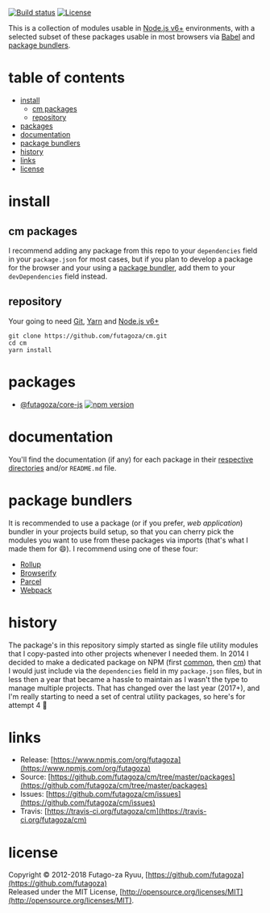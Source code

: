 [![Build status](https://img.shields.io/travis/futagoza/cm.svg)](https://travis-ci.org/futagoza/cm)
[![License](https://img.shields.io/badge/license-mit-blue.svg)](https://opensource.org/licenses/MIT)

This is a collection of modules usable in [Node.js v6+](https://nodejs.org/en/blog/release/v6.0.0/) environments, with a selected subset of these packages usable in most browsers via [Babel](https://babeljs.io/) and [package bundlers](#package-bundlers). 

# table of contents

- [install](#install)
  * [cm packages](#cm-packages)
  * [repository](#repository)
- [packages](#packages)
- [documentation](#documentation)
- [package bundlers](#package-bundlers)
- [history](#history)
- [links](#links)
- [license](#license)

# install

## cm packages

I recommend adding any package from this repo to your `dependencies` field in your `package.json` for most cases, but if you plan to develop a package for the browser and your using a [package bundler](#package-bundlers), add them to your `devDependencies` field instead.

## repository

Your going to need [Git](https://git-scm.com/), [Yarn](https://yarnpkg.com/) and [Node.js v6+](https://nodejs.org/)

```shell
git clone https://github.com/futagoza/cm.git
cd cm
yarn install
```

# packages

* [@futagoza/core-js](https://github.com/futagoza/cm/tree/master/packages/@futagoza/core-js) [![npm version](https://img.shields.io/npm/v/@futagoza/core-js.svg)](https://www.npmjs.com/package/@futagoza/core-js)

# documentation

You'll find the documentation (if any) for each package in their [respective directories](https://github.com/futagoza/cm/tree/master/packages) and/or `README.md` file.

# package bundlers

It is recommended to use a package (or if you prefer, _web application_) bundler in your projects build setup, so that you can cherry pick the modules you want to use from these packages via imports (that's what I made them for 😄). I recommend using one of these four:

* [Rollup](https://rollupjs.org/)
* [Browserify](http://browserify.org/)
* [Parcel](https://parceljs.org/)
* [Webpack](https://webpack.js.org/)

# history

The package's in this repository simply started as single file utility modules that I copy-pasted into other projects whenever I needed them. In 2014 I decided to make a dedicated package on NPM (first [common](https://www.npmjs.com/package/comman), then [cm](https://www.npmjs.com/package/cm)) that I would just include via the `dependencies` field in my `package.json` files, but in less then a year that became a hassle to maintain as I wasn't the type to manage multiple projects. That has changed over the last year (2017+), and I'm really starting to need a set of central utility packages, so here's for attempt 4 🍺

# links

* Release: [https://www.npmjs.com/org/futagoza](https://www.npmjs.com/org/futagoza)
* Source: [https://github.com/futagoza/cm/tree/master/packages](https://github.com/futagoza/cm/tree/master/packages)
* Issues: [https://github.com/futagoza/cm/issues](https://github.com/futagoza/cm/issues)
* Travis: [https://travis-ci.org/futagoza/cm](https://travis-ci.org/futagoza/cm)

# license

Copyright © 2012-2018 Futago-za Ryuu, [https://github.com/futagoza](https://github.com/futagoza)<br>
Released under the MIT License, [http://opensource.org/licenses/MIT](http://opensource.org/licenses/MIT).
